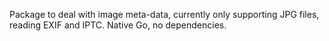Package to deal with image meta-data, currently only supporting JPG files, reading
EXIF and IPTC. Native Go, no dependencies.
